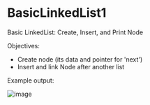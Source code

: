 # BasicLinkedList1
Basic LinkedList: Create, Insert, and Print Node

Objectives:
- Create node (its data and pointer for 'next')
- Insert and link Node after another list

Example output:

![image](https://user-images.githubusercontent.com/97081479/190054645-3c2dcd3c-3eb9-4817-908d-9da815665e2b.png)

